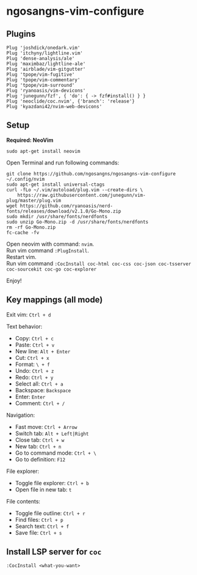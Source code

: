 # ngosangns-vim-configure

## Plugins
```
Plug 'joshdick/onedark.vim'
Plug 'itchyny/lightline.vim'
Plug 'dense-analysis/ale'
Plug 'maximbaz/lightline-ale'
Plug 'airblade/vim-gitgutter'
Plug 'tpope/vim-fugitive'
Plug 'tpope/vim-commentary'
Plug 'tpope/vim-surround'
Plug 'ryanoasis/vim-devicons'
Plug 'junegunn/fzf', { 'do': { -> fzf#install() } }
Plug 'neoclide/coc.nvim', {'branch': 'release'}
Plug 'kyazdani42/nvim-web-devicons'
```

## Setup
**Required: NeoVim**
```
sudo apt-get install neovim
```

Open Terminal and run following commands:
```
git clone https://github.com/ngosangns/ngosangns-vim-configure ~/.config/nvim
sudo apt-get install universal-ctags
curl -fLo ~/.vim/autoload/plug.vim --create-dirs \
    https://raw.githubusercontent.com/junegunn/vim-plug/master/plug.vim
wget https://github.com/ryanoasis/nerd-fonts/releases/download/v2.1.0/Go-Mono.zip
sudo mkdir /usr/share/fonts/nerdfonts
sudo unzip Go-Mono.zip -d /usr/share/fonts/nerdfonts
rm -rf Go-Mono.zip
fc-cache -fv
```
Open neovim with command: `nvim`.  
Run vim command `:PlugInstall`.  
Restart vim.   
Run vim command `:CocInstall coc-html coc-css coc-json coc-tsserver coc-sourcekit coc-go coc-explorer`

Enjoy!  

## Key mappings (all mode)
Exit vim: `Ctrl + d`  

Text behavior:
- Copy: `Ctrl + c`
- Paste: `Ctrl + v`
- New line: `Alt + Enter`
- Cut: `Ctrl + x`
- Format: `\ + f`
- Undo: `Ctrl + z`
- Redo: `Ctrl + y`
- Select all: `Ctrl + a`
- Backspace: `Backspace`
- Enter: `Enter`
- Comment: `Ctrl + /`

Navigation:
- Fast move: `Ctrl + Arrow`
- Switch tab: `Alt + Left|Right`
- Close tab: `Ctrl + w`
- New tab: `Ctrl + n`
- Go to command mode: `Ctrl + \`
- Go to definition: `F12`

File explorer:
- Toggle file explorer: `Ctrl + b`
- Open file in new tab: `t`

File contents:
- Toggle file outline: `Ctrl + r`
- Find files: `Ctrl + p`
- Search text: `Ctrl + f`
- Save file: `Ctrl + s`

## Install LSP server for `coc`
```
:CocInstall <what-you-want>
```
